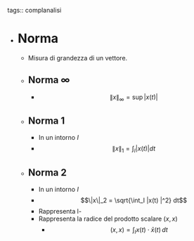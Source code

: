 tags:: complanalisi

- # Norma
	- Misura di grandezza di un vettore.
	- ## Norma $\infty$
		- $$\|x\|_\infty = \sup|x(t)|$$
	- ## Norma 1
		- In un intorno $I$
		- $$\|x\|_1 = \int_I |x(t)| dt$$
	- ## Norma 2
		- In un intorno $I$
		- $$\|x\|_2 = \sqrt{\int_I |x(t) |^2} dt$$
		- Rappresenta l-
		- Rappresenta la radice del prodotto scalare $(x, x)$
			- $$(x,x) = \int_I x(t) \cdot \bar{x}(t) \,dt$$
